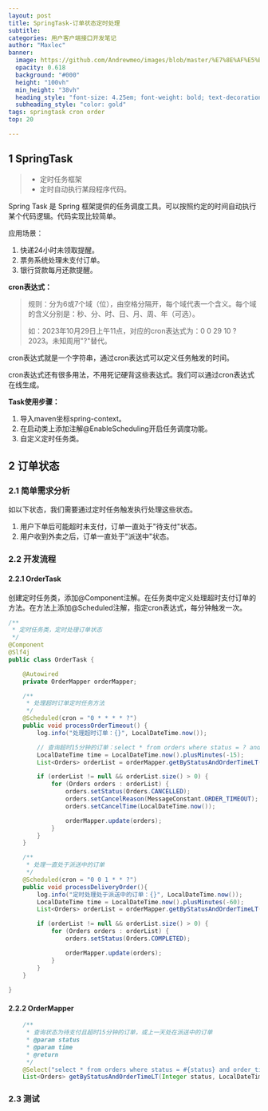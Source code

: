 ```yaml
---
layout: post
title: SpringTask-订单状态定时处理
subtitle: 
categories: 用户客户端接口开发笔记
author: "Maxlec"
banner:
  image: https://github.com/Andrewmeo/images/blob/master/%E7%8E%AF%E5%BD%A2%E7%89%A9%E8%AF%AD/0200.jpg?raw=true
  opacity: 0.618
  background: "#000"
  height: "100vh"
  min_height: "38vh"
  heading_style: "font-size: 4.25em; font-weight: bold; text-decoration: underline"
  subheading_style: "color: gold"
tags: springtask cron order
top: 20

---
```


## 1 SpringTask

> - 定时任务框架
> - 定时自动执行某段程序代码。

Spring Task 是 Spring 框架提供的任务调度工具。可以按照约定的时间自动执行某个代码逻辑。代码实现比较简单。

应用场景：

1. 快递24小时未领取提醒。
2. 票务系统处理未支付订单。
3. 银行贷款每月还款提醒。

**cron表达式：**

> 规则：分为6或7个域（位），由空格分隔开，每个域代表一个含义。每个域的含义分别是：秒、分、时、日、月、周、年（可选）。
>
> 如：2023年10月29日上午11点，对应的cron表达式为：0 0 29 10 ? 2023。未知周用"?"替代。

cron表达式就是一个字符串，通过cron表达式可以定义任务触发的时间。

cron表达式还有很多用法，不用死记硬背这些表达式。我们可以通过cron表达式在线生成。

**Task使用步骤：**

1. 导入maven坐标spring-context。
2. 在启动类上添加注解@EnableScheduling开启任务调度功能。
3. 自定义定时任务类。

## 2 订单状态

### 2.1 简单需求分析

如以下状态，我们需要通过定时任务触发执行处理这些状态。

1. 用户下单后可能超时未支付，订单一直处于"待支付"状态。
2. 用户收到外卖之后，订单一直处于"派送中"状态。

### 2.2 开发流程

#### 2.2.1 OrderTask

创建定时任务类，添加@Component注解。在任务类中定义处理超时支付订单的方法。在方法上添加@Scheduled注解，指定cron表达式，每分钟触发一次。

```java
/**
 * 定时任务类，定时处理订单状态
 */
@Component
@Slf4j
public class OrderTask {

    @Autowired
    private OrderMapper orderMapper;

    /**
     * 处理超时订单定时任务方法
     */
    @Scheduled(cron = "0 * * * * ?")
    public void processOrderTimeout() {
        log.info("处理超时订单：{}", LocalDateTime.now());

        // 查询超时15分钟的订单：select * from orders where status = ? and order_time < (now - 15)
        LocalDateTime time = LocalDateTime.now().plusMinutes(-15);
        List<Orders> orderList = orderMapper.getByStatusAndOrderTimeLT(Orders.PENDING_PAYMENT, time);

        if (orderList != null && orderList.size() > 0) {
            for (Orders orders : orderList) {
                orders.setStatus(Orders.CANCELLED);
                orders.setCancelReason(MessageConstant.ORDER_TIMEOUT);
                orders.setCancelTime(LocalDateTime.now());

                orderMapper.update(orders);
            }
        }
    }

    /**
     * 处理一直处于派送中的订单
     */
    @Scheduled(cron = "0 0 1 * * ?")
    public void processDeliveryOrder(){
        log.info("定时处理处于派送中的订单：{}", LocalDateTime.now());
        LocalDateTime time = LocalDateTime.now().plusMinutes(-60);
        List<Orders> orderList = orderMapper.getByStatusAndOrderTimeLT(Orders.DELIVERY_IN_PROGRESS, time);

        if (orderList != null && orderList.size() > 0) {
            for (Orders orders : orderList) {
                orders.setStatus(Orders.COMPLETED);

                orderMapper.update(orders);
            }
        }
    }
    
}
```

#### 2.2.2 OrderMapper

```java
    /**
     * 查询状态为待支付且超时15分钟的订单，或上一天处在派送中的订单
     * @param status
     * @param time
     * @return
     */
    @Select("select * from orders where status = #{status} and order_time < #{time}")
    List<Orders> getByStatusAndOrderTimeLT(Integer status, LocalDateTime time);
```

### 2.3 测试

